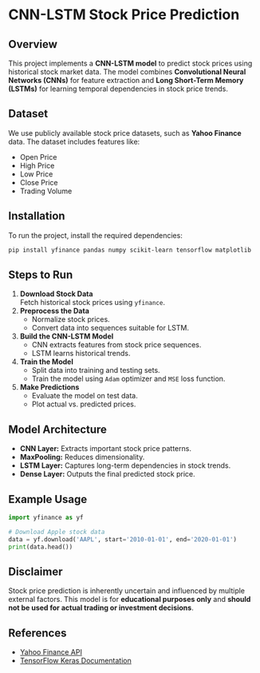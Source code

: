 # CNN-LSTM Stock Price Prediction

## Overview
This project implements a **CNN-LSTM model** to predict stock prices using historical stock market data. The model combines **Convolutional Neural Networks (CNNs)** for feature extraction and **Long Short-Term Memory (LSTMs)** for learning temporal dependencies in stock price trends.

## Dataset
We use publicly available stock price datasets, such as **Yahoo Finance** data. The dataset includes features like:
- Open Price
- High Price
- Low Price
- Close Price
- Trading Volume

## Installation
To run the project, install the required dependencies:
```bash
pip install yfinance pandas numpy scikit-learn tensorflow matplotlib
```

## Steps to Run
1. **Download Stock Data**  
   Fetch historical stock prices using `yfinance`.
2. **Preprocess the Data**  
   - Normalize stock prices.
   - Convert data into sequences suitable for LSTM.
3. **Build the CNN-LSTM Model**  
   - CNN extracts features from stock price sequences.
   - LSTM learns historical trends.
4. **Train the Model**  
   - Split data into training and testing sets.
   - Train the model using `Adam` optimizer and `MSE` loss function.
5. **Make Predictions**  
   - Evaluate the model on test data.
   - Plot actual vs. predicted prices.

## Model Architecture
- **CNN Layer:** Extracts important stock price patterns.
- **MaxPooling:** Reduces dimensionality.
- **LSTM Layer:** Captures long-term dependencies in stock trends.
- **Dense Layer:** Outputs the final predicted stock price.

## Example Usage
```python
import yfinance as yf

# Download Apple stock data
data = yf.download('AAPL', start='2010-01-01', end='2020-01-01')
print(data.head())
```

## Disclaimer
Stock price prediction is inherently uncertain and influenced by multiple external factors. This model is for **educational purposes only** and **should not be used for actual trading or investment decisions**.

## References
- [Yahoo Finance API](https://pypi.org/project/yfinance/)
- [TensorFlow Keras Documentation](https://www.tensorflow.org/guide/keras)

